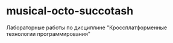 # musical-octo-succotash
Лабораторные работы по дисциплине "Кроссплатформенные технологии программирования" 
